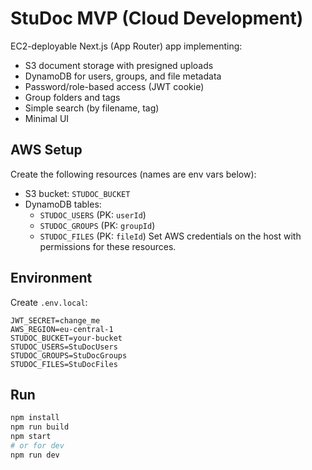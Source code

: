 
# StuDoc MVP (Cloud Development)

EC2-deployable Next.js (App Router) app implementing:
- S3 document storage with presigned uploads
- DynamoDB for users, groups, and file metadata
- Password/role-based access (JWT cookie)
- Group folders and tags
- Simple search (by filename, tag)
- Minimal UI

## AWS Setup

Create the following resources (names are env vars below):
- S3 bucket: `STUDOC_BUCKET`
- DynamoDB tables:
  - `STUDOC_USERS` (PK: `userId`)
  - `STUDOC_GROUPS` (PK: `groupId`)
  - `STUDOC_FILES` (PK: `fileId`)
Set AWS credentials on the host with permissions for these resources.

## Environment

Create `.env.local`:

```
JWT_SECRET=change_me
AWS_REGION=eu-central-1
STUDOC_BUCKET=your-bucket
STUDOC_USERS=StuDocUsers
STUDOC_GROUPS=StuDocGroups
STUDOC_FILES=StuDocFiles
```

## Run

```bash
npm install
npm run build
npm start
# or for dev
npm run dev
```
